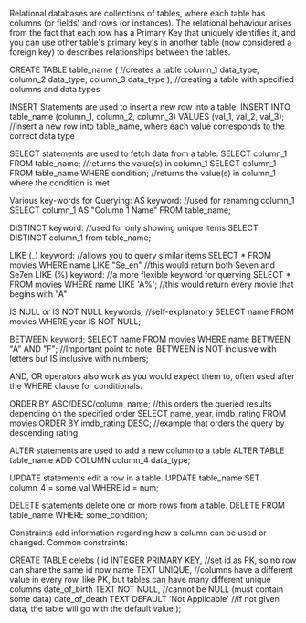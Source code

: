 Relational databases are collections of tables, where each table has columns (or fields) and rows (or instances). The relational behaviour arises from the fact that each row has a Primary Key that uniquely identifies it, and you can use other table's primary key's in another table (now considered a foreign key) to describes relationships between the tables. 


CREATE TABLE table_name ( //creates a table 
          column_1 data_type, 
          column_2 data_type,
          column_3 data_type
); 
//creating a table with specified columns and data types 

INSERT Statements are used to insert a new row into a table. 
INSERT INTO table_name (column_1, column_2, column_3) VALUES (val_1, val_2, val_3); 
//insert a new row into table_name, where each value corresponds to the correct data type 

SELECT statements are used to fetch data from a table. 
SELECT column_1 FROM table_name; //returns the value(s) in column_1
SELECT column_1 FROM table_name WHERE condition; //returns the value(s) in column_1 where the condition is met 

Various key-words for Querying: 
AS keyword: //used for renaming column_1
SELECT column_1 AS "Column 1 Name" FROM table_name; 

DISTINCT keyword: //used for only showing unique items
SELECT DISTINCT column_1 from table_name; 

LIKE (_) keyword: //allows you to query similar items 
SELECT * FROM movies WHERE name LIKE "Se_en" //this would return both Seven and Se7en 
LIKE (%) keyword: //a more flexible keyword for querying 
SELECT * FROM movies WHERE name LIKE 'A%'; //this would return every movie that begins with "A"

IS NULL or IS NOT NULL keywords; //self-explanatory 
SELECT name FROM movies WHERE year IS NOT NULL; 

BETWEEN keyword; 
SELECT name FROM movies WHERE name BETWEEN "A" AND "F"; //Important point to note: BETWEEN is NOT inclusive with letters but IS inclusive with numbers; 

AND, OR operators also work as you would expect them to, often used after the WHERE clause for conditionals. 

ORDER BY ASC/DESC/column_name; //this orders the queried results depending on the specified order 
SELECT name, year, imdb_rating FROM movies ORDER BY imdb_rating DESC; //example that orders the query by descending rating 




ALTER statements are used to add a new column to a table 
ALTER TABLE table_name ADD COLUMN column_4 data_type; 

UPDATE statements edit a row in a table. 
UPDATE table_name SET column_4 = some_val WHERE id = num; 

DELETE statements delete one or more rows from a table. 
DELETE FROM table_name WHERE some_condition; 

Constraints add information regarding how a column can be used or changed. Common constraints: 

CREATE TABLE celebs (
   id INTEGER PRIMARY KEY, //set id as PK, so no row can share the same id now 
   name TEXT UNIQUE, //columns have a different value in every row. like PK, but tables can have many different unique columns 
   date_of_birth TEXT NOT NULL, //cannot be NULL (must contain some data) 
   date_of_death TEXT DEFAULT 'Not Applicable' //if not given data, the table will go with the default value 
);